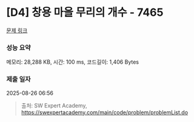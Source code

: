 # [D4] 창용 마을 무리의 개수 - 7465 

[문제 링크](https://swexpertacademy.com/main/code/problem/problemDetail.do?contestProbId=AWngfZVa9XwDFAQU) 

### 성능 요약

메모리: 28,288 KB, 시간: 100 ms, 코드길이: 1,406 Bytes

### 제출 일자

2025-08-26 06:56



> 출처: SW Expert Academy, https://swexpertacademy.com/main/code/problem/problemList.do